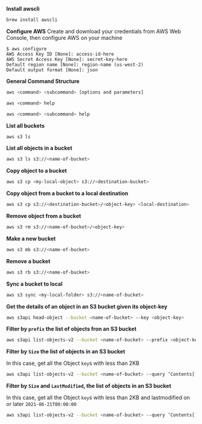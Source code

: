 
**Install awscli**
```bash
brew install awscli
```

**Configure AWS**
Create and download your credentials from AWS Web Console, then configure AWS on your machine
```console
$ aws configure
AWS Access Key ID [None]: access-id-here
AWS Secret Access Key [None]: secret-key-here
Default region name [None]: region-name (us-west-2)
Default output format [None]: json
```

**General Command Structure**
```bash
aws <command> <subcommand> [options and parameters]
```
```bash
aws <command> help
```
```bash
aws <command> <subcommand> help
```

**List all buckets**
```bash
aws s3 ls
```

**List all objects in a bucket**
```bash
aws s3 ls s3://<name-of-bucket>
```

**Copy object to a bucket**
```bash
aws s3 cp <my-local-object> s3://<destination-bucket>
```

**Copy object from a bucket to a local destination**
```bash
aws s3 cp s3://<destination-bucket>/<object-key> <local-destination>
```

**Remove object from a bucket**
```bash
aws s3 rm s3://<name-of-bucket>/<object-key>
```

**Make a new bucket**
```bash
aws s3 mb s3://<name-of-bucket>
```

**Remove a bucket**
```bash
aws s3 rb s3://<name-of-bucket>
```

**Sync a bucket to local**
```bash
aws s3 sync <my-local-folder> s3://<name-of-bucket>
```

**Get the details of an object in an S3 bucket given its object-key**
```bash
aws s3api head-object --bucket <name-of-bucket> --key <object-key>
```

**Filter by `prefix` the list of objects fron an S3 bucket**
```bash
aws s3api list-objects-v2 --bucket <name-of-bucket> --prefix <object-key>
```

**Filter by `Size` the list of objects in an S3 bucket**

In this case, get all the Object `key`s with less than 2KB

```bash
aws s3api list-objects-v2 --bucket <name-of-bucket> --query ‘Contents[?Size<`2000`].[Key]’
```

**Filter by `Size` and `LastModified`, the list of objects in an S3 bucket**

In this case, get all the Object `key`s with less than 2KB and lastmodified on or later `2021-06-21T00:00:00`

```bash
aws s3api list-objects-v2 --bucket <name-of-bucket> --query ’Contents[?(Size<=`2000` && LastModified>=`2021-06-21T00:00:00`)].[Key,Size]
```
